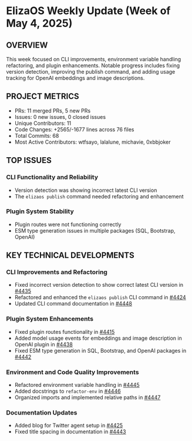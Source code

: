 # ElizaOS Weekly Update (Week of May 4, 2025)

## OVERVIEW
This week focused on CLI improvements, environment variable handling refactoring, and plugin enhancements. Notable progress includes fixing version detection, improving the publish command, and adding usage tracking for OpenAI embeddings and image descriptions.

## PROJECT METRICS
- PRs: 11 merged PRs, 5 new PRs
- Issues: 0 new issues, 0 closed issues
- Unique Contributors: 11
- Code Changes: +2565/-1677 lines across 76 files
- Total Commits: 68
- Most Active Contributors: wtfsayo, lalalune, michavie, 0xbbjoker

## TOP ISSUES

### CLI Functionality and Reliability
- Version detection was showing incorrect latest CLI version
- The `elizaos publish` command needed refactoring and enhancement

### Plugin System Stability
- Plugin routes were not functioning correctly
- ESM type generation issues in multiple packages (SQL, Bootstrap, OpenAI)

## KEY TECHNICAL DEVELOPMENTS

### CLI Improvements and Refactoring
- Fixed incorrect version detection to show correct latest CLI version in [#4435](https://github.com/elizaos/eliza/pull/4435)
- Refactored and enhanced the `elizaos publish` CLI command in [#4424](https://github.com/elizaos/eliza/pull/4424)
- Updated CLI command documentation in [#4448](https://github.com/elizaos/eliza/pull/4448)

### Plugin System Enhancements
- Fixed plugin routes functionality in [#4415](https://github.com/elizaos/eliza/pull/4415)
- Added model usage events for embeddings and image description in OpenAI plugin in [#4438](https://github.com/elizaos/eliza/pull/4438)
- Fixed ESM type generation in SQL, Bootstrap, and OpenAI packages in [#4442](https://github.com/elizaos/eliza/pull/4442)

### Environment and Code Quality Improvements
- Refactored environment variable handling in [#4445](https://github.com/elizaos/eliza/pull/4445)
- Added docstrings to `refactor-env` in [#4446](https://github.com/elizaos/eliza/pull/4446)
- Organized imports and implemented relative paths in [#4447](https://github.com/elizaos/eliza/pull/4447)

### Documentation Updates
- Added blog for Twitter agent setup in [#4425](https://github.com/elizaos/eliza/pull/4425)
- Fixed title spacing in documentation in [#4443](https://github.com/elizaos/eliza/pull/4443)